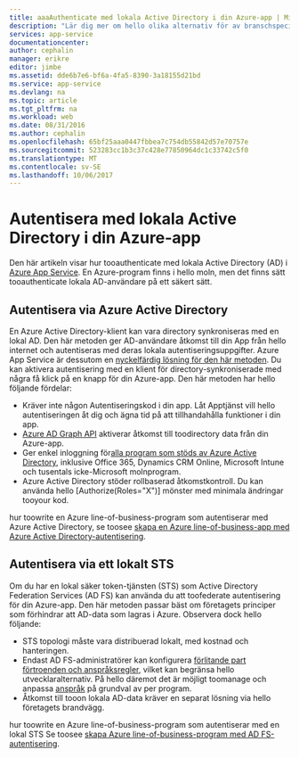```yaml
---
title: aaaAuthenticate med lokala Active Directory i din Azure-app | Microsoft Docs
description: "Lär dig mer om hello olika alternativ för av branschspecifika appar i Azure App Service tooauthenticate med lokala Active Directory"
services: app-service
documentationcenter: 
author: cephalin
manager: erikre
editor: jimbe
ms.assetid: dde6b7e6-bf6a-4fa5-8390-3a18155d21bd
ms.service: app-service
ms.devlang: na
ms.topic: article
ms.tgt_pltfrm: na
ms.workload: web
ms.date: 08/31/2016
ms.author: cephalin
ms.openlocfilehash: 65bf25aaa0447fbbea7c754db55842d57e70757e
ms.sourcegitcommit: 523283cc1b3c37c428e77850964dc1c33742c5f0
ms.translationtype: MT
ms.contentlocale: sv-SE
ms.lasthandoff: 10/06/2017
---
```

# <a name="authenticate-with-on-premises-active-directory-in-your-azure-app"></a>Autentisera med lokala Active Directory i din Azure-app
Den här artikeln visar hur tooauthenticate med lokala Active Directory (AD) i [Azure App Service](../app-service/app-service-value-prop-what-is.md). En Azure-program finns i hello moln, men det finns sätt tooauthenticate lokala AD-användare på ett säkert sätt. 

## <a name="authenticate-through-azure-active-directory"></a>Autentisera via Azure Active Directory
En Azure Active Directory-klient kan vara directory synkroniseras med en lokal AD. Den här metoden ger AD-användare åtkomst till din App från hello internet och autentiseras med deras lokala autentiseringsuppgifter. Azure App Service är dessutom en [nyckelfärdig lösning för den här metoden](../app-service-mobile/app-service-mobile-how-to-configure-active-directory-authentication.md). Du kan aktivera autentisering med en klient för directory-synkroniserade med några få klick på en knapp för din Azure-app. Den här metoden har hello följande fördelar:

* Kräver inte någon Autentiseringskod i din app. Låt Apptjänst vill hello autentiseringen åt dig och ägna tid på att tillhandahålla funktioner i din app.
* [Azure AD Graph API](http://msdn.microsoft.com/library/azure/hh974476.aspx) aktiverar åtkomst till toodirectory data från din Azure-app.
* Ger enkel inloggning för[alla program som stöds av Azure Active Directory](/marketplace/active-directory/), inklusive Office 365, Dynamics CRM Online, Microsoft Intune och tusentals icke-Microsoft molnprogram. 
* Azure Active Directory stöder rollbaserad åtkomstkontroll. Du kan använda hello [Authorize(Roles="X")] mönster med minimala ändringar tooyour kod.

hur toowrite en Azure line-of-business-program som autentiserar med Azure Active Directory, se toosee [skapa en Azure line-of-business-app med Azure Active Directory-autentisering](web-sites-dotnet-lob-application-azure-ad.md).

## <a name="authenticate-through-an-on-premises-sts"></a>Autentisera via ett lokalt STS
Om du har en lokal säker token-tjänsten (STS) som Active Directory Federation Services (AD FS) kan använda du att toofederate autentisering för din Azure-app. Den här metoden passar bäst om företagets principer som förhindrar att AD-data som lagras i Azure. Observera dock hello följande:

* STS topologi måste vara distribuerad lokalt, med kostnad och hanteringen.
* Endast AD FS-administratörer kan konfigurera [förlitande part förtroenden och anspråksregler](http://technet.microsoft.com/library/dd807108.aspx), vilket kan begränsa hello utvecklaralternativ. På hello däremot det är möjligt toomanage och anpassa [anspråk](http://technet.microsoft.com/library/ee913571.aspx) på grundval av per program.
* Åtkomst till tooon lokala AD-data kräver en separat lösning via hello företagets brandvägg.

hur toowrite en Azure line-of-business-program som autentiserar med en lokal STS Se toosee [skapa Azure line-of-business-program med AD FS-autentisering](web-sites-dotnet-lob-application-adfs.md).

